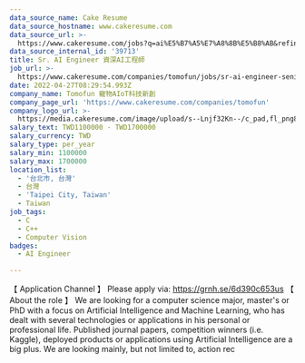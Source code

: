 ```yaml
---
data_source_name: Cake Resume
data_source_hostname: www.cakeresume.com
data_source_url: >-
  https://www.cakeresume.com/jobs?q=ai%E5%B7%A5%E7%A8%8B%E5%B8%AB&refinementList%5Blang_[…]y_type%5D=per_year&range%5Bsalary_range%5D%5Bmin%5D=1000000
data_source_internal_id: '39713'
title: Sr. AI Engineer 資深AI工程師
job_url: >-
  https://www.cakeresume.com/companies/tomofun/jobs/sr-ai-engineer-senior-ai-engineer
date: 2022-04-27T08:29:54.993Z
company_name: Tomofun 寵物AIoT科技新創
company_page_url: 'https://www.cakeresume.com/companies/tomofun'
company_logo_url: >-
  https://media.cakeresume.com/image/upload/s--Lnjf32Kn--/c_pad,fl_png8,h_200,w_200/v1594890273/ztfrcn5jli33qaw9bpsz.png
salary_text: TWD1100000 - TWD1700000
salary_currency: TWD
salary_type: per_year
salary_min: 1100000
salary_max: 1700000
location_list:
  - '台北市, 台灣'
  - 台灣
  - 'Taipei City, Taiwan'
  - Taiwan
job_tags:
  - C
  - C++
  - Computer Vision
badges:
  - AI Engineer

---
```


【 Application Channel 】 Please apply via: https://grnh.se/6d390c653us 【 About the role 】 We are looking for a computer science major, master's or PhD with a focus on Artificial Intelligence and Machine Learning, who has dealt with several technologies or applications in his personal or professional life. Published journal papers, competition winners (i.e. Kaggle), deployed products or applications using Artificial Intelligence are a big plus. We are looking mainly, but not limited to, action rec